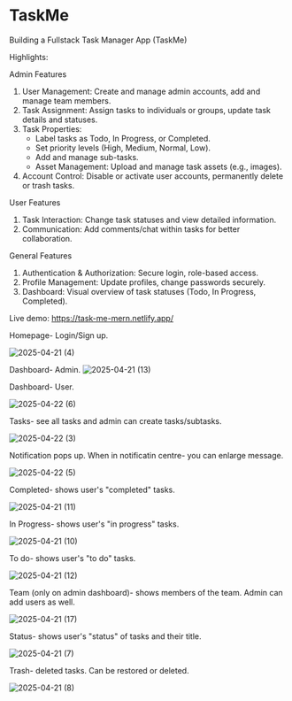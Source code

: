 <h1>TaskMe</h1>

Building a Fullstack Task Manager App (TaskMe)

Highlights:

Admin Features

1. User Management: Create and manage admin accounts, add and manage team members.
2. Task Assignment: Assign tasks to individuals or groups, update task details and statuses.
3. Task Properties:
   - Label tasks as Todo, In Progress, or Completed.
   - Set priority levels (High, Medium, Normal, Low).
   -  Add and manage sub-tasks.
   -  Asset Management: Upload and manage task assets (e.g., images).
4. Account Control: Disable or activate user accounts, permanently delete or trash tasks.

User Features

1. Task Interaction: Change task statuses and view detailed information.
2. Communication: Add comments/chat within tasks for better collaboration.

General Features

1. Authentication & Authorization: Secure login, role-based access.
2. Profile Management: Update profiles, change passwords securely.
3. Dashboard: Visual overview of task statuses (Todo, In Progress, Completed).

Live demo: https://task-me-mern.netlify.app/

Homepage- Login/Sign up.

![2025-04-21 (4)](https://github.com/user-attachments/assets/ecd1eb8d-8a65-4c71-9ea6-19c4622510e2)

Dashboard- Admin.
![2025-04-21 (13)](https://github.com/user-attachments/assets/ee90fb9e-9fb7-4212-9713-bd805130818b)

Dashboard- User.

![2025-04-22 (6)](https://github.com/user-attachments/assets/2a4d2e6c-2005-4d82-a014-33ba3c1a20d1)

Tasks- see all tasks and admin can create tasks/subtasks.

![2025-04-22 (3)](https://github.com/user-attachments/assets/0179cb8a-43d1-4b90-afea-b24444e1066c)

Notification pops up. When in notificatin centre- you can enlarge message.

![2025-04-22 (5)](https://github.com/user-attachments/assets/71b43f81-8ed0-44cb-8aeb-568508991b1e)

Completed- shows user's "completed" tasks.

![2025-04-21 (11)](https://github.com/user-attachments/assets/4523dac3-4c54-429c-9dfa-d23df24c9b0a)

In Progress- shows user's "in progress" tasks.

![2025-04-21 (10)](https://github.com/user-attachments/assets/f07092fb-1ce4-4e64-bb82-62dbfb2f51a1)

To do- shows user's "to do" tasks.

![2025-04-21 (12)](https://github.com/user-attachments/assets/5bce54ab-668e-4259-9605-7d69e8914627)

Team (only on admin dashboard)- shows members of the team. Admin can add users as well. 

![2025-04-21 (17)](https://github.com/user-attachments/assets/e2bd223f-6e30-4b2a-8f9a-029107432aae)

Status- shows user's "status" of tasks and their title.

![2025-04-21 (7)](https://github.com/user-attachments/assets/b7a6598c-c35a-419e-ae7a-bb34c40bd311)

Trash- deleted tasks. Can be restored or deleted.

![2025-04-21 (8)](https://github.com/user-attachments/assets/6692b3ac-0ff3-46da-adb9-9abd800b2610)

